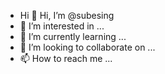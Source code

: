 - Hi
 👋 Hi, I’m @subesing
- 👀 I’m interested in ...
- 🌱 I’m currently learning ...
- 💞️ I’m looking to collaborate on ...
- 📫 How to reach me ...

<!---
subesing/subesing is a ✨ special ✨ repository because its `README.md` (this file) appears on your GitHub profile.
You can click the Preview link to take a look at your changes.
--->
